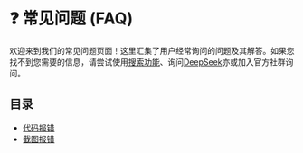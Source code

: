 # ❓ 常见问题 (FAQ)

欢迎来到我们的常见问题页面！这里汇集了用户经常询问的问题及其解答。如果您找不到您需要的信息，请尝试使用[搜索功能](https://www.bing.com)、询问[DeepSeek](https://www.deepseek.com)亦或加入官方社群询问。

## 目录
- [代码报错](/faq/coding/)
- [截图报错](/faq/screen/)
